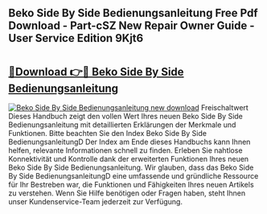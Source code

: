 ## Beko Side By Side Bedienungsanleitung Free Pdf Download - Part-cSZ New Repair Owner Guide - User Service Edition 9Kjt6

# <h2><a href="http://df13mdn.blite.top/?on=Beko+Side+By+Side+Bedienungsanleitung">🔗Download 👉🔴 Beko Side By Side Bedienungsanleitung</a></h2>

[![Beko Side By Side Bedienungsanleitung new download](https://i.imgur.com/lujVjoI.png)](http://df13mdn.blite.top/?on=Beko+Side+By+Side+Bedienungsanleitung)
Freischaltwert Dieses Handbuch zeigt den vollen Wert Ihres neuen Beko Side By Side Bedienungsanleitung mit detaillierten Erklärungen der Merkmale und Funktionen. Bitte beachten Sie den Index Beko Side By Side BedienungsanleitungD Der Index am Ende dieses Handbuchs kann Ihnen helfen, relevante Informationen schnell zu finden. Erleben Sie nahtlose Konnektivität und Kontrolle dank der erweiterten Funktionen Ihres neuen Beko Side By Side Bedienungsanleitung. Wir glauben, dass das Beko Side By Side BedienungsanleitungD eine umfassende und gründliche Ressource für Ihr Bestreben war, die Funktionen und Fähigkeiten Ihres neuen Artikels zu verstehen. Wenn Sie Hilfe benötigen oder Fragen haben, steht Ihnen unser Kundenservice-Team jederzeit zur Verfügung.
